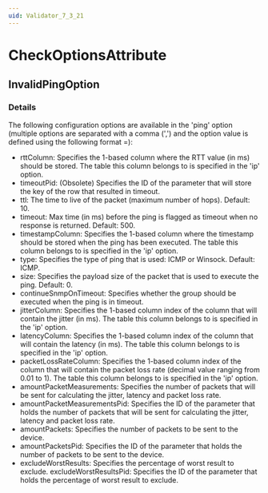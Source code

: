 ```yaml
---
uid: Validator_7_3_21
---
```


# CheckOptionsAttribute

## InvalidPingOption

<!-- Description, Properties, ... sections are auto-generated. -->
<!-- REPLACE ME AUTO-GENERATION -->

### Details

The following configuration options are available in the 'ping' option (multiple options are separated with a comma (',') and the option value is defined using the following format <optionName>=<optionValue>):
 - rttColumn: Specifies the 1-based column where the RTT value (in ms) should be stored. The table this column belongs to is specified in the 'ip' option.
 - timeoutPid: (Obsolete) Specifies the ID of the parameter that will store the key of the row that resulted in timeout.
 - ttl: The time to live of the packet (maximum number of hops). Default: 10.
 - timeout: Max time (in ms) before the ping is flagged as timeout when no response is returned. Default: 500.
 - timestampColumn: Specifies the 1-based column where the timestamp should be stored when the ping has been executed. The table this column belongs to is specified in the 'ip' option.
 - type: Specifies the type of ping that is used: ICMP or Winsock. Default: ICMP.
 - size: Specifies the payload size of the packet that is used to execute the ping. Default: 0.
 - continueSnmpOnTimeout: Specifies whether the group should be executed when the ping is in timeout.
 - jitterColumn: Specifies the 1-based column index of the column that will contain the jitter (in ms).  The table this column belongs to is specified in the 'ip' option.
 - latencyColumn: Specifies the 1-based column index of the column that will contain the latency (in ms).  The table this column belongs to is specified in the 'ip' option.
 - packetLossRateColumn: Specifies the 1-based column index of the column that will contain the packet loss rate (decimal value ranging from 0.01 to 1).  The table this column belongs to is specified in the 'ip' option.
 - amountPacketMeasurements: Specifies the number of packets that will be sent for calculating the jitter, latency and packet loss rate.
 - amountPacketMeasurementsPid: Specifies the ID of the parameter that holds the number of packets that will be sent for calculating the jitter, latency and packet loss rate.
 - amountPackets: Specifies the number of packets to be sent to the device.
 - amountPacketsPid: Specifies the ID of the parameter that holds the number of packets to be sent to the device.
 - excludeWorstResults: Specifies the percentage of worst result to exclude. 
 excludeWorstResultsPid:  Specifies the ID of the parameter that holds the percentage of worst result to exclude.

<!-- Uncomment to add example code -->
<!--### Example code-->
